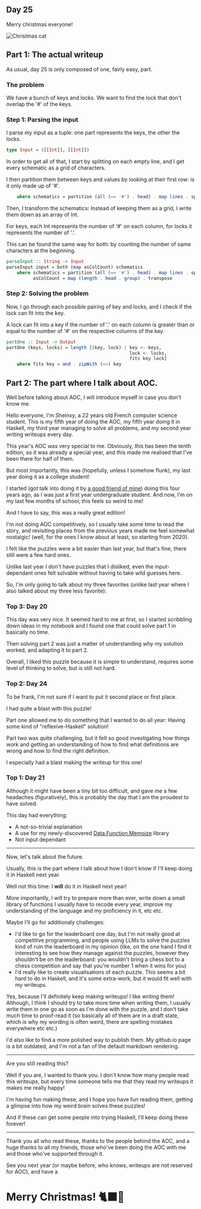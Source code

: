 ## Day 25

Merry christmas everyone!

![Christmas cat](https://external-content.duckduckgo.com/iu/?u=https%3A%2F%2Fgetwallpapers.com%2Fwallpaper%2Ffull%2Fd%2F9%2F6%2F367413.jpg&f=1&nofb=1&ipt=b6b054284145ec0c1e20ddd3786657b797d289e5c7416534bae3cd3df3394547&ipo=images)

## Part 1: The actual writeup

As usual, day 25 is only composed of one, fairly easy, part.

### The problem

We have a bunch of keys and locks. We want to find the lock that don't overlap the
'#' of the keys.

### Step 1: Parsing the input

I parse my input as a tuple: one part represents the keys, the other the locks.

```hs
type Input = ([[Int]], [[Int]])
```

In order to get all of that, I start by splitting on each empty line,
and I get every schematic as a grid of characters.

I then partition them between keys and values by looking at their first row:
is it only made up of '#'.

```hs
    where schematics = partition (all (== '#') . head) . map lines . splitOn "\n\n" $ input
```

Then, I transform the schematics:
Instead of keeping them as a grid, I write them down as an array of Int.

For keys, each Int represents the number of '#' on each column,
for locks it represents the number of '.'.

This can be found the same way for both: by counting the number of same characters at the beginning.

```hs
parseInput :: String -> Input
parseInput input = both (map asColCount) schematics
    where schematics = partition (all (== '#') . head) . map lines . splitOn "\n\n" $ input
          asColCount = map (length . head . group) . transpose
```

### Step 2: Solving the problem

Now, I go through each possible pairing of key and locks, and I check if the lock
can fit into the key.

A lock can fit into a key if the number of '.' on each column is greater than or equal
to the number of '#' on the respective columns of the key.

```hs
partOne :: Input -> Output
partOne (keys, locks) = length [(key, lock) | key <- keys,
                                              lock <- locks,
                                              fits key lock]
    where fits key = and . zipWith (<=) key
```

## Part 2: The part where I talk about AOC.

Well before talking about AOC, I will introduce myself in case you don't know me.

Hello everyone, I'm Sheinxy, a 22 years old French computer science student.
This is my fifth year of doing the AOC, my fifth year doing it in Haskell,
my third year managing to solve all problems, and my second year writing writeups every day.

This year's AOC was very special to me. Obviously, this has been the tenth edition,
so it was already a special year, and this made me realised that I've been there for half of them.

But most importantly, this was (hopefully, unless I somehow flunk), my last year doing it
as a college student!

I started (got talk into doing it by [a good friend of mine](https://github.com/Adam-Alani)) doing
this four years ago, as I was just a first year undergraduate student.
And now, I'm on my last few months of school, this feels so weird to me!

And I have to say, this was a really great edition!

I'm not doing AOC competitively, so I usually take some time to read the story,
and revisiting places from the previous years made me feel somewhat nostalgic! 
(well, for the ones I know about at least, so starting from 2020).

I felt like the puzzles were a bit easier than last year, but that's fine,
there still were a few hard ones.

Unlike last year I don't have puzzles that I disliked, even the input-dependant ones
felt solvable without having to take wild guesses here.

So, I'm only going to talk about my three favorites (unlike last year where I also talked about my three less favorite):

### Top 3: Day 20

This day was very nice. It seemed hard to me at first,
so I started scribbling down ideas in my notebook and I found one that
could solve part 1 in basically no time.

Then solving part 2 was just a matter of understanding why my solution worked,
and adapting it to part 2.

Overall, I liked this puzzle because it is simple to understand, requires some level
of thinking to solve, but is still not hard.

### Top 2: Day 24

To be frank, I'm not sure if I want to put it second place or first place.

I had quite a blast with this puzzle!

Part one allowed me to do something that I wanted to do all year: Having some kind of "reflexive-Haskell" solution!

Part two was quite challenging, but it felt so good investigating how things work and getting
an understanding of how to find what definitions are wrong and how to find the right definition.

I especially had a blast making the writeup for this one!

### Top 1: Day 21

Although it might have been a tiny bit too difficult, and gave me a few headaches (figuratively),
this is probably the day that I am the proudest to have solved.

This day had everything:
- A not-so-trivial explanation
- A use for my newly-discovered [Data.Function.Memoize](https://hackage.haskell.org/package/memoize-1.1.2/docs/Data-Function-Memoize.html) library
- Not input dependant

---

Now, let's talk about the future.

Usually, this is the part where I talk about how I don't know if I'll keep doing it in Haskell
next year.

Well not this time: I **will** do it in Haskell next year!

More importantly, I will try to prepare more than ever,
write down a small library of functions I usually have to recode every year,
improve my understanding of the language and my proficiency in it, etc etc.

Maybe I'll go for additionaly challenges:
- I'd like to go for the leaderboard one day, but I'm not really good at competitive programming, and people using LLMs to solve the puzzles kind of ruin the leaderboard in my opinion (like, on the one hand I find it interesting to see how they manage against the puzzles, however they shouldn't be on the leaderboard: you wouldn't bring a chess bot to a chess competition and say that you're number 1 when it wins for you)
- I'd really like to create visualisations of each puzzle. This seems a bit hard to do in Haskell, and it's some extra-work, but it would fit well with my writeups.

Yes, because I'll definitely keep making writeups! I like writing them!
Although, I think I should try to take more time when writing them, I usually write them in one go as soon as I'm done with the puzzle,
and I don't take much time to proof-read it (so basically all of them are in a draft state, which is why my wording is often weird, there are spelling mistakes everywhere etc etc.)

I'd also like to find a more polished way to publish them.
My github.io page is a bit outdated, and I'm not a fan of the default markdown rendering.

---

Are you still reading this?

Well if you are, I wanted to thank you. I don't know how many people read this writeups,
but every time someone tells me that they read my writeups it makes me really happy!

I'm having fun making these, and I hope you have fun reading them, getting a glimpse into
how my weird brain solves these puzzles!

And if these can get some people into trying Haskell, I'll keep doing these forever!


---

Thank you all who read these,
thanks to the people behind the AOC,
and a huge thanks to all my friends, those who've been doing the AOC with me and those who've supported through it.

See you next year (or maybe before, who knows, writeups are not reserved for AOC), and have a

# Merry Christmas! 🐈‍⬛🎅
